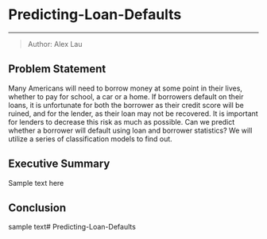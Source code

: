 # Predicting-Loan-Defaults
---
> Author: Alex Lau

## Problem Statement

Many Americans will need to borrow money at some point in their lives, whether to pay for school, a car or a home. If borrowers default on their loans, it is unfortunate for both the borrower as their credit score will be ruined, and for the lender, as their loan may not be recovered. It is important for lenders to decrease this risk as much as possible. Can we predict whether a borrower will default using loan and borrower statistics? We will utilize a series of classification models to find out. 

## Executive Summary

Sample text here

## Conclusion

sample text# Predicting-Loan-Defaults

